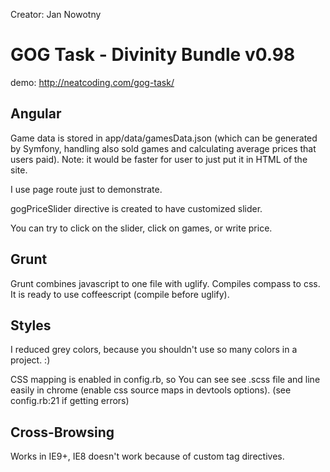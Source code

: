 Creator: Jan Nowotny

<h1>GOG Task - Divinity Bundle v0.98</h1>

demo: http://neatcoding.com/gog-task/


<h2>Angular</h2>

Game data is stored in app/data/gamesData.json (which can be generated by Symfony, handling also sold games and calculating average prices that users paid).
Note: it would be faster for user to just put it in HTML of the site.

I use page route just to demonstrate.

gogPriceSlider directive is created to have customized slider.

You can try to click on the slider, click on games, or write price.


<h2>Grunt</h2>

Grunt combines javascript to one file with uglify.
Compiles compass to css.
It is ready to use coffeescript (compile before uglify).


<h2>Styles</h2>

I reduced grey colors, because you shouldn't use so many colors in a project. :)

CSS mapping is enabled in config.rb, so You can see see .scss file and line easily in chrome (enable css source maps in devtools options). (see config.rb:21 if getting errors)


<h2>Cross-Browsing</h2>

Works in IE9+, IE8 doesn't work because of custom tag directives.
